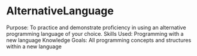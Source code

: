 # AlternativeLanguage
Purpose: To practice and demonstrate proficiency in using an alternative programming language of your choice.   Skills Used: Programming with a new language   Knowledge Goals: All programming concepts and structures within a new language 
